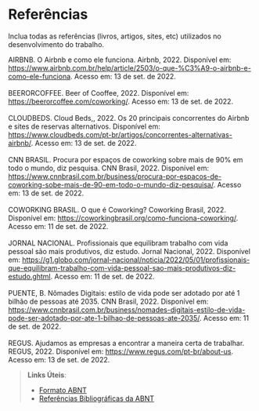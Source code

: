 # Referências

Inclua todas as referências (livros, artigos, sites, etc) utilizados no desenvolvimento do trabalho.

AIRBNB. O Airbnb e como ele funciona. Airbnb, 2022. Disponível em: <https://www.airbnb.com.br/help/article/2503/o-que-%C3%A9-o-airbnb-e-como-ele-funciona>. Acesso em: 13 de set. de 2022.
<br><br>
BEERORCOFFEE. Beer of Cooffee, 2022. Disponível em: <https://beerorcoffee.com/coworking/>. Acesso em: 13 de set. de 2022.
<br><br>
CLOUDBEDS. Cloud Beds,, 2022.  Os 20 principais concorrentes do Airbnb e sites de reservas alternativos. Disponível em: <https://www.cloudbeds.com/pt-br/artigos/concorrentes-alternativas-airbnb/>. Acesso em: 13 de set. de 2022.
<br><br>
CNN BRASIL. Procura por espaços de coworking sobre mais de 90% em todo o mundo, diz pesquisa. CNN Brasil, 2022. Disponível em: <https://www.cnnbrasil.com.br/business/procura-por-espacos-de-coworking-sobe-mais-de-90-em-todo-o-mundo-diz-pesquisa/>. Acesso em: 13 de set. de 2022.
<br><br>
COWORKING BRASIL. O que é Coworking? Coworking Brasil, 2022. Disponível em: <https://coworkingbrasil.org/como-funciona-coworking/>. Acesso em: 11 de set. de 2022.
<br><br>
JORNAL NACIONAL. Profissionais que equilibram trabalho com vida pessoal são mais produtivos, diz estudo. Jornal Nacional, 2022. Disponível em: <https://g1.globo.com/jornal-nacional/noticia/2022/05/01/profissionais-que-equilibram-trabalho-com-vida-pessoal-sao-mais-produtivos-diz-estudo.ghtml>. Acesso em: 11 de set. de 2022.
<br><br>
PUENTE, B. Nômades Digitais: estilo de vida pode ser adotado por até 1 bilhão de pessoas até 2035. CNN Brasil, 2022. Disponível em: <https://www.cnnbrasil.com.br/business/nomades-digitais-estilo-de-vida-pode-ser-adotado-por-ate-1-bilhao-de-pessoas-ate-2035/>. Acesso em: 11 de set. de 2022.
<br><br>
REGUS. Ajudamos as empresas a encontrar a maneira certa de trabalhar. REGUS, 2022. Disponível em: <https://www.regus.com/pt-br/about-us>. Acesso em: 13 de set. de 2022.




> **Links Úteis**:
> - [Formato ABNT](https://www.normastecnicas.com/abnt/trabalhos-academicos/referencias/)
> - [Referências Bibliográficas da ABNT](https://comunidade.rockcontent.com/referencia-bibliografica-abnt/)
